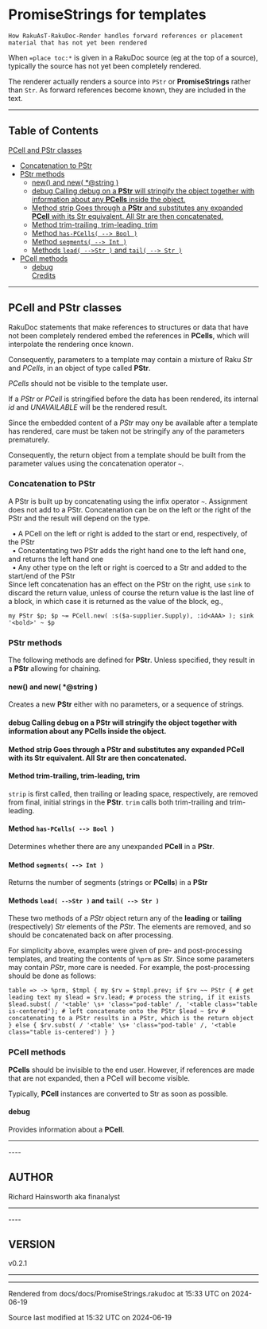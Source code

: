 
# PromiseStrings for templates

	How RakuAsT-RakuDoc-Render handles forward references or placement material that has not yet been rendered 

When `=place toc:*` is given in a RakuDoc source (eg at the top of a source), typically the source has not yet been completely rendered. 

The renderer actually renders a source into `PStr` or **PromiseStrings** rather than `Str`. As forward references become known, they are included in the text.

----

## Table of Contents
<a href="#PCell_and_PStr_classes">PCell and PStr classes</a>   
  - <a href="#Concatenation_to_PStr">Concatenation to PStr</a>   
  - <a href="#PStr_methods">PStr methods</a>   
    - <a href="#new()_and_new(_*@string_)">new() and new( *@string )</a>   
    - <a href="#debug_Calling_debug_on_a_**PStr**_will_stringify_the_object_together_with_information_about_any_**PCells**_inside_the_object.">debug Calling debug on a **PStr** will stringify the object together with information about any **PCells** inside the object.</a>   
    - <a href="#Method_strip_Goes_through_a_**PStr**_and_substitutes_any_expanded_**PCell**_with_its_Str_equivalent._All_Str_are_then_concatenated.">Method strip Goes through a **PStr** and substitutes any expanded **PCell** with its Str equivalent. All Str are then concatenated.</a>   
    - <a href="#Method_trim-trailing,_trim-leading,_trim">Method trim-trailing, trim-leading, trim</a>   
    - <a href="#Method_`_has-PCells(_-->_Bool_)_`">Method ` has-PCells( --> Bool ) `</a>   
    - <a href="#Method_`_segments(_-->_Int_)_`">Method ` segments( --> Int ) `</a>   
    - <a href="#Methods_`_lead(_-->Str_)_`_and_`_tail(_-->_Str_)_`">Methods ` lead( -->Str ) ` and ` tail( --> Str ) `</a>   
  - <a href="#PCell_methods">PCell methods</a>   
    - <a href="#debug">debug</a>   
<a href="#Credits">Credits</a>   


----

## PCell and PStr classes<div id="PCell_and_PStr_classes"> </div>
RakuDoc statements that make references to structures or data that have not been completely rendered embed the references in **PCells**, which will interpolate the rendering once known. 

Consequently, parameters to a template may contain a mixture of Raku *Str* and *PCells*, in an object of type called **PStr**. 

*PCells* should not be visible to the template user. 

If a *PStr* or *PCell* is stringified before the data has been rendered, its internal *id* and *UNAVAILABLE* will be the rendered result. 

Since the embedded content of a *PStr* may ony be available after a template has rendered, care must be taken not be stringify any of the parameters prematurely. 

Consequently, the return object from a template should be built from the parameter values using the concatenation operator `~`. 



### Concatenation to PStr<div id="Concatenation_to_PStr"> </div>
A PStr is built up by concatenating using the infix operator `~`. Assignment does not add to a PStr. Concatenation can be on the left or the right of the PStr and the result will depend on the type. 



&nbsp;&nbsp;• A PCell on the left or right is added to the start or end, respectively, of the PStr  
&nbsp;&nbsp;• Concatentating two PStr adds the right hand one to the left hand one, and returns the left hand one  
&nbsp;&nbsp;• Any other type on the left or right is coerced to a Str and added to the start/end of the PStr  
Since left concatenation has an effect on the PStr on the right, use `sink` to discard the return value, unless of course the return value is the last line of a block, in which case it is returned as the value of the block, eg., 


```
my PStr $p; $p ~= PCell.new( :s($a-supplier.Supply), :id<AAA> ); sink '<bold>' ~ $p
```


### PStr methods<div id="PStr_methods"> </div>
The following methods are defined for **PStr**. Unless specified, they result in a **PStr** allowing for chaining. 



#### new() and new( *@string )<div id="new()_and_new(_*@string_)"> </div>
Creates a new **PStr** either with no parameters, or a sequence of strings. 



#### debug Calling debug on a **PStr** will stringify the object together with information about any **PCells** inside the object.<div id="debug_Calling_debug_on_a_**PStr**_will_stringify_the_object_together_with_information_about_any_**PCells**_inside_the_object."> </div>


#### Method strip Goes through a **PStr** and substitutes any expanded **PCell** with its Str equivalent. All Str are then concatenated.<div id="Method_strip_Goes_through_a_**PStr**_and_substitutes_any_expanded_**PCell**_with_its_Str_equivalent._All_Str_are_then_concatenated."> </div>


#### Method trim-trailing, trim-leading, trim<div id="Method_trim-trailing,_trim-leading,_trim"> </div>
`strip` is first called, then trailing or leading space, respectively, are removed from final, initial strings in the **PStr**. `trim` calls both trim-trailing and trim-leading. 



#### Method ` has-PCells( --> Bool ) `<div id="Method_`_has-PCells(_-->_Bool_)_`"> </div>
Determines whether there are any unexpanded **PCell** in a **PStr**. 



#### Method ` segments( --> Int ) `<div id="Method_`_segments(_-->_Int_)_`"> </div>
Returns the number of segments (strings or **PCells**) in a **PStr** 



#### Methods ` lead( -->Str ) ` and ` tail( --> Str ) `<div id="Methods_`_lead(_-->Str_)_`_and_`_tail(_-->_Str_)_`"> </div>
These two methods of a *PStr* object return any of the **leading** or **tailing** (respectively) *Str* elements of the *PStr*. The elements are removed, and so should be concatenated back on after processing. 

For simplicity above, examples were given of pre- and post-processing templates, and treating the contents of `%prm` as *Str*. Since some parameters may contain *PStr*, more care is needed. For example, the post-processing should be done as follows: 


```
table => -> %prm, $tmpl { my $rv = $tmpl.prev; if $rv ~~ PStr { # get leading text my $lead = $rv.lead; # process the string, if it exists $lead.subst( / '<table' \s+ 'class="pod-table' /, '<table class="table is-centered'); # left concatenate onto the PStr $lead ~ $rv # concatenating to a PStr results in a PStr, which is the return object } else { $rv.subst( / '<table' \s+ 'class="pod-table' /, '<table class="table is-centered') } }
```


### PCell methods<div id="PCell_methods"> </div>
**PCells** should be invisible to the end user. However, if references are made that are not expanded, then a PCell will become visible. 

Typically, **PCell** instances are converted to Str as soon as possible. 



#### debug<div id="debug"> </div>
Provides information about a **PCell**. 


----
<div id="Credits"> </div>
----

## AUTHOR<div id="AUTHOR"> </div>
Richard Hainsworth aka finanalyst




----
<div id="Placement"> </div>
----

## VERSION<div id="VERSION"> </div>
v0.2.1





----

----

Rendered from docs/docs/PromiseStrings.rakudoc at 15:33 UTC on 2024-06-19

Source last modified at 15:32 UTC on 2024-06-19


